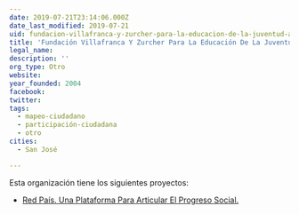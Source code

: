 ```yaml
---
date: 2019-07-21T23:14:06.000Z
date_last_modified: 2019-07-21
uid: fundacion-villafranca-y-zurcher-para-la-educacion-de-la-juventud-a-traves-del-turismo
title: 'Fundación Villafranca Y Zurcher Para La Educación De La Juventud A Través Del Turismo'
legal_name: 
description: ''
org_type: Otro
website: 
year_founded: 2004
facebook: 
twitter: 
tags:
  - mapeo-ciudadano
  - participación-ciudadana
  - otro
cities: 
  - San José

---
```


Esta organización tiene los siguientes proyectos:

- [Red País. Una Plataforma Para Articular El Progreso Social.](/proyectos/red-pais-una-plataforma-para-articular-el-progreso-social)
